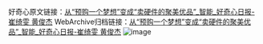 好奇心原文链接：[从“预购一个梦想”变成“卖硬件的聚美优品”_智能_好奇心日报-崔绮雯 黄俊杰](https://www.qdaily.com/articles/1880.html)
WebArchive归档链接：[从“预购一个梦想”变成“卖硬件的聚美优品”_智能_好奇心日报-崔绮雯 黄俊杰](http://web.archive.org/web/20190623150058/https://www.qdaily.com/articles/1880.html)
![image](http://ww3.sinaimg.cn/large/007d5XDply1g3v4io7avdj30u06vzb2a)